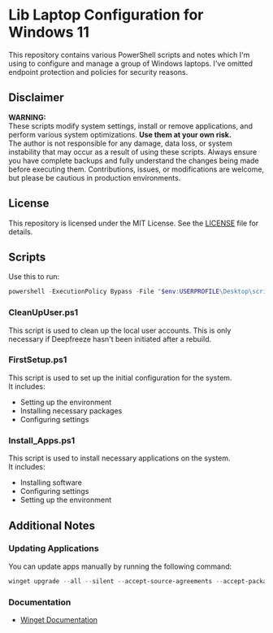 # Lib Laptop Configuration for Windows 11

This repository contains various PowerShell scripts and notes which I'm using to configure and manage a group of Windows laptops. I've omitted endpoint protection and policies for security reasons.

## Disclaimer

**WARNING:**  
These scripts modify system settings, install or remove applications, and perform various system optimizations. **Use them at your own risk.**  
The author is not responsible for any damage, data loss, or system instability that may occur as a result of using these scripts. Always ensure you have complete backups and fully understand the changes being made before executing them. Contributions, issues, or modifications are welcome, but please be cautious in production environments.

## License

This repository is licensed under the MIT License. See the [LICENSE](LICENSE) file for details.

## Scripts

Use this to run:

```powershell
powershell -ExecutionPolicy Bypass -File "$env:USERPROFILE\Desktop\scriptname.ps1"
```

### CleanUpUser.ps1

This script is used to clean up the local user accounts. This is only necessary if Deepfreeze hasn't been initiated after a rebuild.

### FirstSetup.ps1

This script is used to set up the initial configuration for the system.  
It includes:

- Setting up the environment
- Installing necessary packages
- Configuring settings

### Install_Apps.ps1

This script is used to install necessary applications on the system.  
It includes:

- Installing software
- Configuring settings
- Setting up the environment

## Additional Notes

### Updating Applications

You can update apps manually by running the following command:

```powershell
winget upgrade --all --silent --accept-source-agreements --accept-package-agreements
```

### Documentation

- [Winget Documentation](https://learn.microsoft.com/en-us/windows/package-manager/winget/)

